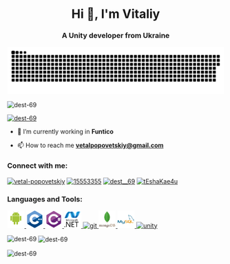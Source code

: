 <h1 align="center">Hi 👋, I'm Vitaliy</h1>
<h3 align="center">A Unity developer from Ukraine</h3>

<picture>
  <source media="(prefers-color-scheme: dark)" srcset="github-user-contribution.svg" />
  <source media="(prefers-color-scheme: light)" srcset="github-user-contribution-light.svg" />
  <img alt="github-snake" src="github-user-contribution.svg" />
</picture>

<p align="left"> <img src="https://komarev.com/ghpvc/?username=dest-69&label=Profile%20views&color=0e75b6&style=flat&theme=radical" alt="dest-69" /> </p>

<p align="left"> <a href="https://github.com/ryo-ma/github-profile-trophy"><img src="https://github-profile-trophy.vercel.app/?username=dest-69&theme=radical" alt="dest-69" /></a> </p>

- 🔭 I’m currently working in **Funtico**

- 📫 How to reach me **vetalpopovetskiy@gmail.com**

<h3 align="left">Connect with me:</h3>
<p align="left">
<a href="https://linkedin.com/in/vetal-popovetskiy" target="blank"><img align="center" src="https://raw.githubusercontent.com/rahuldkjain/github-profile-readme-generator/master/src/images/icons/Social/linked-in-alt.svg" alt="vetal-popovetskiy" height="30" width="40" /></a>
<a href="https://stackoverflow.com/users/15553355" target="blank"><img align="center" src="https://raw.githubusercontent.com/rahuldkjain/github-profile-readme-generator/master/src/images/icons/Social/stack-overflow.svg" alt="15553355" height="30" width="40" /></a>
<a href="https://instagram.com/dest__69" target="blank"><img align="center" src="https://raw.githubusercontent.com/rahuldkjain/github-profile-readme-generator/master/src/images/icons/Social/instagram.svg" alt="dest__69" height="30" width="40" /></a>
<a href="https://discord.gg/tEshaKae4u" target="blank"><img align="center" src="https://raw.githubusercontent.com/rahuldkjain/github-profile-readme-generator/master/src/images/icons/Social/discord.svg" alt="tEshaKae4u" height="30" width="40" /></a>
</p>

<h3 align="left">Languages and Tools:</h3>
<p align="left"> <a href="https://developer.android.com" target="_blank" rel="noreferrer"> <img src="https://raw.githubusercontent.com/devicons/devicon/master/icons/android/android-original-wordmark.svg" alt="android" width="40" height="40"/> </a> <a href="https://www.w3schools.com/cpp/" target="_blank" rel="noreferrer"> <img src="https://raw.githubusercontent.com/devicons/devicon/master/icons/cplusplus/cplusplus-original.svg" alt="cplusplus" width="40" height="40"/> </a> <a href="https://www.w3schools.com/cs/" target="_blank" rel="noreferrer"> <img src="https://raw.githubusercontent.com/devicons/devicon/master/icons/csharp/csharp-original.svg" alt="csharp" width="40" height="40"/> </a> <a href="https://dotnet.microsoft.com/" target="_blank" rel="noreferrer"> <img src="https://raw.githubusercontent.com/devicons/devicon/master/icons/dot-net/dot-net-original-wordmark.svg" alt="dotnet" width="40" height="40"/> </a> <a href="https://git-scm.com/" target="_blank" rel="noreferrer"> <img src="https://www.vectorlogo.zone/logos/git-scm/git-scm-icon.svg" alt="git" width="40" height="40"/> </a> <a href="https://www.mongodb.com/" target="_blank" rel="noreferrer"> <img src="https://raw.githubusercontent.com/devicons/devicon/master/icons/mongodb/mongodb-original-wordmark.svg" alt="mongodb" width="40" height="40"/> </a> <a href="https://www.mysql.com/" target="_blank" rel="noreferrer"> <img src="https://raw.githubusercontent.com/devicons/devicon/master/icons/mysql/mysql-original-wordmark.svg" alt="mysql" width="40" height="40"/> </a> <a href="https://unity.com/" target="_blank" rel="noreferrer"> <img src="https://www.vectorlogo.zone/logos/unity3d/unity3d-icon.svg" alt="unity" width="40" height="40"/> </a> </p>

<p><img align="left" src="https://github-readme-stats.vercel.app/api/top-langs?username=dest-69&show_icons=true&locale=en&layout=compact&theme=radical" alt="dest-69" /></p>

<p>&nbsp;<img align="center" src="https://github-readme-stats.vercel.app/api?username=dest-69&show_icons=true&locale=en&theme=radical" alt="dest-69" /></p>

<p><img align="center" src="https://github-readme-streak-stats.herokuapp.com/?user=dest-69&theme=radical" alt="dest-69" /></p>
